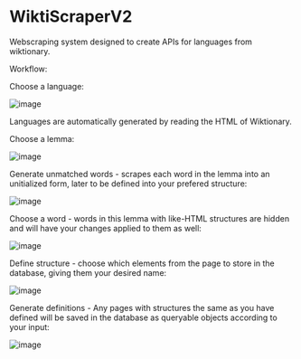 # WiktiScraperV2

Webscraping system designed to create APIs for languages from wiktionary.

Workflow:

Choose a language:

![image](https://user-images.githubusercontent.com/8331627/123488969-0730e400-d5df-11eb-9544-e6a1b4c2113e.png)

Languages are automatically generated by reading the HTML of Wiktionary.

Choose a lemma:

![image](https://user-images.githubusercontent.com/8331627/123489085-3e06fa00-d5df-11eb-84c3-8e48fa2811a9.png)

Generate unmatched words - scrapes each word in the lemma into an unitialized form, later to be defined into your prefered structure:

![image](https://user-images.githubusercontent.com/8331627/123489370-d0a79900-d5df-11eb-96ff-79d98e830589.png)

Choose a word - words in this lemma with like-HTML structures are hidden and will have your changes applied to them as well:

![image](https://user-images.githubusercontent.com/8331627/123489671-78bd6200-d5e0-11eb-86ec-b62b5fbfbf8e.png)

Define structure - choose which elements from the page to store in the database, giving them your desired name:

![image](https://user-images.githubusercontent.com/8331627/123489532-3136d600-d5e0-11eb-8bd6-f1ce36f7ed57.png)

Generate definitions - Any pages with structures the same as you have defined will be saved in the database as queryable objects according to your input:

![image](https://user-images.githubusercontent.com/8331627/123489536-3431c680-d5e0-11eb-93e3-4ff788c15b4e.png)
